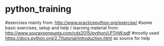 # python_training
#exercises mainly from: http://www.practicepython.org/exercise/
#some basic exercises, setup and help / learning material from: http://www.souravsengupta.com/cds2015/python/LPTHW.pdf
#mostly used https://docs.python.org/2.7/tutorial/introduction.html as source for help
